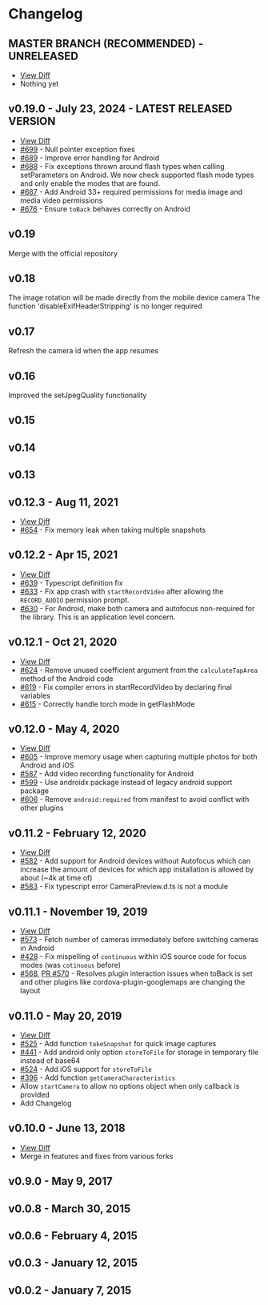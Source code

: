 # Changelog

## MASTER BRANCH (RECOMMENDED) - UNRELEASED
- [View Diff](https://github.com/cordova-plugin-camera-preview/cordova-plugin-camera-preview/compare/v0.13.0...master)
- Nothing yet

## v0.19.0 - July 23, 2024 - LATEST RELEASED VERSION
- [View Diff](https://github.com/cordova-plugin-camera-preview/cordova-plugin-camera-preview/compare/v0.12.3...v0.13.0)
- [#699](https://github.com/cordova-plugin-camera-preview/cordova-plugin-camera-preview/commit/21961100181c97dcbf59e72749d6cf2add7f05ef) - Null pointer exception fixes
- [#689](https://github.com/cordova-plugin-camera-preview/cordova-plugin-camera-preview/pull/689) - Improve error handling for Android
- [#688](https://github.com/cordova-plugin-camera-preview/cordova-plugin-camera-preview/pull/688) - Fix exceptions thrown around flash types when calling setParameters on Android. We now check supported flash mode types and only enable the modes that are found.
- [#687](https://github.com/cordova-plugin-camera-preview/cordova-plugin-camera-preview/pull/687) - Add Android 33+ required permissions for media image and media video permissions
- [#676](https://github.com/cordova-plugin-camera-preview/cordova-plugin-camera-preview/pull/676) - Ensure `toBack` behaves correctly on Android


## v0.19
Merge with the official repository
## v0.18
The image rotation will be made directly from the mobile device camera
The function 'disableExifHeaderStripping' is no longer required

## v0.17
Refresh the camera id when the app resumes

## v0.16
Improved the setJpegQuality functionality

## v0.15

## v0.14

## v0.13

## v0.12.3 - Aug 11, 2021
- [View Diff](https://github.com/cordova-plugin-camera-preview/cordova-plugin-camera-preview/compare/v0.12.2...v0.12.3)
- [#654](https://github.com/cordova-plugin-camera-preview/cordova-plugin-camera-preview/pull/654) - Fix memory leak when taking multiple snapshots

## v0.12.2 - Apr 15, 2021
- [View Diff](https://github.com/cordova-plugin-camera-preview/cordova-plugin-camera-preview/compare/v0.12.1...v0.12.2)
- [#639](https://github.com/cordova-plugin-camera-preview/cordova-plugin-camera-preview/pull/639) - Typescript definition fix
- [#633](https://github.com/cordova-plugin-camera-preview/cordova-plugin-camera-preview/pull/633) - Fix app crash with `startRecordVideo` after allowing the `RECORD_AUDIO` permission prompt.
- [#630](https://github.com/cordova-plugin-camera-preview/cordova-plugin-camera-preview/pull/630) - For Android, make both camera and autofocus non-required for the library. This is an application level concern.

## v0.12.1 - Oct 21, 2020
- [View Diff](https://github.com/cordova-plugin-camera-preview/cordova-plugin-camera-preview/compare/v0.12.0...v0.12.1)
- [#624](https://github.com/cordova-plugin-camera-preview/cordova-plugin-camera-preview/issues/624) - Remove unused coefficient argument from the `calculateTapArea` method of the Android code
- [#619](https://github.com/cordova-plugin-camera-preview/cordova-plugin-camera-preview/pull/619) - Fix compiler errors in startRecordVideo by declaring final variables
- [#615](https://github.com/cordova-plugin-camera-preview/cordova-plugin-camera-preview/pull/615) - Correctly handle torch mode in getFlashMode

## v0.12.0 - May 4, 2020
- [View Diff](https://github.com/cordova-plugin-camera-preview/cordova-plugin-camera-preview/compare/v0.11.2...v0.12.0)
- [#605](https://github.com/cordova-plugin-camera-preview/cordova-plugin-camera-preview/pull/605) - Improve memory usage when capturing multiple photos for both Android and iOS
- [#587](https://github.com/cordova-plugin-camera-preview/cordova-plugin-camera-preview/pull/587) - Add video recording functionality for Android
- [#599](https://github.com/cordova-plugin-camera-preview/cordova-plugin-camera-preview/pull/599) - Use androidx package instead of legacy android support package
- [#606](https://github.com/cordova-plugin-camera-preview/cordova-plugin-camera-preview/pull/606) - Remove `android:required` from manifest to avoid conflict with other plugins

## v0.11.2 - February 12, 2020
- [View Diff](https://github.com/cordova-plugin-camera-preview/cordova-plugin-camera-preview/compare/v0.11.1...v0.11.2)
- [#582](https://github.com/cordova-plugin-camera-preview/cordova-plugin-camera-preview/pull/582) - Add support for Android devices without Autofocus which can increase the amount of devices for which app installation is allowed by about (~4k at time of)
- [#583](https://github.com/cordova-plugin-camera-preview/cordova-plugin-camera-preview/pull/583) - Fix typescript error CameraPreview.d.ts is not a module

## v0.11.1 - November 19, 2019
- [View Diff](https://github.com/cordova-plugin-camera-preview/cordova-plugin-camera-preview/compare/v0.11.0...v0.11.1)
- [#573](https://github.com/cordova-plugin-camera-preview/cordova-plugin-camera-preview/pull/573) - Fetch number of cameras immediately before switching cameras in Android
- [#428](https://github.com/cordova-plugin-camera-preview/cordova-plugin-camera-preview/issues/428) - Fix mispelling of `continuous` within iOS source code for focus modes (was `cotinuous` before)
- [#568](https://github.com/cordova-plugin-camera-preview/cordova-plugin-camera-preview/pull/568), [PR #570](https://github.com/cordova-plugin-camera-preview/cordova-plugin-camera-preview/pull/570) - Resolves plugin interaction issues when toBack is set and other plugins like cordova-plugin-googlemaps are changing the layout

## v0.11.0 - May 20, 2019
- [View Diff](https://github.com/cordova-plugin-camera-preview/cordova-plugin-camera-preview/compare/v0.10.0...v0.11.0)
- [#525](https://github.com/cordova-plugin-camera-preview/cordova-plugin-camera-preview/pull/525) - Add function `takeSnapshot` for quick image captures
- [#441](https://github.com/cordova-plugin-camera-preview/cordova-plugin-camera-preview/pull/441) - Add android only option `storeToFile` for storage in temporary file instead of base64
- [#524](https://github.com/cordova-plugin-camera-preview/cordova-plugin-camera-preview/pull/524) - Add iOS support for `storeToFile`
- [#396](https://github.com/cordova-plugin-camera-preview/cordova-plugin-camera-preview/pull/396) - Add function `getCameraCharacteristics`
- Allow `startCamera` to allow no options object when only callback is provided
- Add Changelog

## v0.10.0 - June 13, 2018
- [View Diff](https://github.com/cordova-plugin-camera-preview/cordova-plugin-camera-preview/compare/v0.9.0...v0.10.0)
- Merge in features and fixes from various forks

## v0.9.0 - May 9, 2017

## v0.0.8 - March 30, 2015

## v0.0.6 - February 4, 2015

## v0.0.3 - January 12, 2015

## v0.0.2 - January 7, 2015
